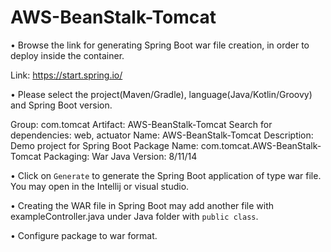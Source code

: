 # AWS-BeanStalk-Tomcat

•	Browse the link for generating Spring Boot war file creation, in order to deploy inside the container.  

Link: https://start.spring.io/

•	Please select the project(Maven/Gradle), language(Java/Kotlin/Groovy) and Spring Boot version.

Group: com.tomcat
Artifact: AWS-BeanStalk-Tomcat
Search for dependencies: web, actuator
Name: AWS-BeanStalk-Tomcat
Description: Demo project for Spring Boot
Package Name: com.tomcat.AWS-BeanStalk-Tomcat
Packaging: War
Java Version: 8/11/14

•	Click on `Generate` to generate the Spring Boot application of type war file. You may open in the Intellij or visual studio.

•	Creating the WAR file in Spring Boot may add another file with exampleController.java under Java folder with `public class`.

•	Configure package to war format.


